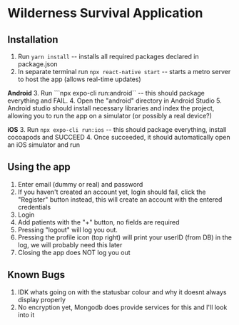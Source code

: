 # Wilderness Survival Application

## Installation
1. Run ```yarn install``` -- installs all required packages declared in package.json
2. In separate terminal run ```npx react-native start``` -- starts a metro server to host the app (allows real-time updates)

**Android**
3. Run ```npx expo-cli run:android`` -- this should package everything and FAIL. 
4. Open the "android" directory in Android Studio
5. Android studio should install necessary libraries and index the project, allowing you to run the app on a simulator (or possibly a real device?)

**iOS**
3. Run ```npx expo-cli run:ios``` -- this should package everything, install cocoapods and SUCCEED
4. Once succeeded, it should automatically open an iOS simulator and run

## Using the app
1. Enter email (dummy or real) and password
2. If you haven't created an account yet, login should fail, click the "Register" button instead, this will create an account with the entered credentials
3. Login
4. Add patients with the "+" button, no fields are required
5. Pressing "logout" will log you out. 
6. Pressing the profile icon (top right) will print your userID (from DB) in the log, we will probably need this later
7. Closing the app does NOT log you out

## Known Bugs
1. IDK whats going on with the statusbar colour and why it doesnt always display properly
2. No encryption yet, Mongodb does provide services for this and I'll look into it